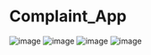 # Complaint_App
![image](https://github.com/TAPESH3101/Complaint_App/assets/125735560/5f628920-8cfb-4b82-8306-72a70b6b0a87)
![image](https://github.com/TAPESH3101/Complaint_App/assets/125735560/930da9e0-cec8-4250-8bc3-4a81d0bdc6eb)
![image](https://github.com/TAPESH3101/Complaint_App/assets/125735560/272ccbed-55f9-4440-9151-e3857df62a7b)
![image](https://github.com/TAPESH3101/Complaint_App/assets/125735560/f0e4897a-24d7-4e4f-8911-7d5bde4757e5)

